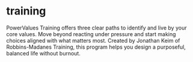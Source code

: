 # training

PowerValues Training offers three clear paths to identify and live by your core values. Move beyond reacting under pressure and start making choices aligned with what matters most. Created by Jonathan Keim of Robbins-Madanes Training, this program helps you design a purposeful, balanced life without burnout.
